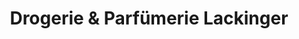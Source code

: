 ---
title: "Drogerie & Parfümerie Lackinger"
url: /bischofshofen/drogerie-und-parfuemerie-lackinger/
shop: Warenhaus
---